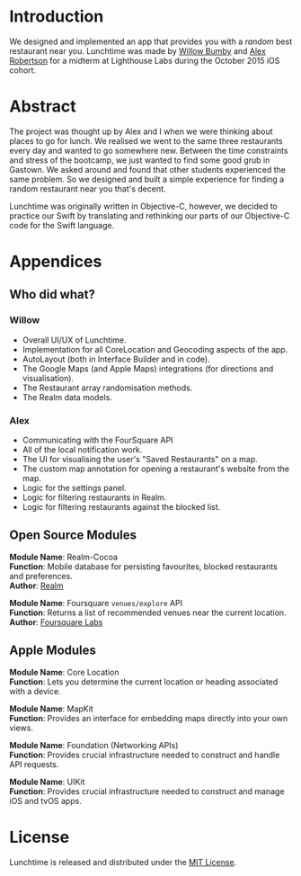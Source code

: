 # Introduction

We designed and implemented an app that provides you with a _random_ best restaurant near you. Lunchtime was made by [Willow Bumby](https://github.com/istx25) and [Alex Robertson](https://github.com/dcalexrobertson) for a midterm at Lighthouse Labs during the October 2015 iOS cohort.

# Abstract

The project was thought up by Alex and I when we were thinking about places to go for lunch. We realised we went to the same three restaurants every day and wanted to go somewhere new. Between the time constraints and stress of the bootcamp, we just wanted to find some good grub in Gastown. We asked around and found that other students experienced the same problem. So we designed and built a simple experience for finding a random restaurant near you that's decent.

Lunchtime was originally written in Objective-C, however, we decided to practice our Swift by translating and rethinking our parts of our Objective-C code for the Swift language.

# Appendices
## Who did what?
### Willow

- Overall UI/UX of Lunchtime.
- Implementation for all CoreLocation and Geocoding aspects of the app.
- AutoLayout (both in Interface Builder and in code).
- The Google Maps (and Apple Maps) integrations (for directions and visualisation).
- The Restaurant array randomisation methods. 
- The Realm data models.

### Alex

- Communicating with the FourSquare API
- All of the local notification work.
- The UI for visualising the user's "Saved Restaurants" on a map.
- The custom map annotation for opening a restaurant's website from the map.
- Logic for the settings panel.
- Logic for filtering restaurants in Realm.
- Logic for filtering restaurants against the blocked list. 


## Open Source Modules

**Module Name**: Realm-Cocoa</br>
**Function**: Mobile database for persisting favourites, blocked restaurants and preferences.</br>
**Author**: [Realm](https://realm.io/about/)  

**Module Name**: Foursquare `venues/explore` API</br>
**Function**: Returns a list of recommended venues near the current location.</br>
**Author**: [Foursquare Labs](https://foursquare.com/about/team)  

## Apple Modules

**Module Name**: Core Location</br>
**Function**: Lets you determine the current location or heading associated with a device.

**Module Name**: MapKit</br>
**Function**: Provides an interface for embedding maps directly into your own views.

**Module Name**: Foundation (Networking APIs)</br>
**Function**: Provides crucial infrastructure needed to construct and handle API requests.

**Module Name**: UIKit</br>
**Function**: Provides crucial infrastructure needed to construct and manage iOS and tvOS apps.

# License

Lunchtime is released and distributed under the [MIT License](LICENSE).
